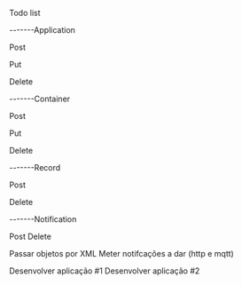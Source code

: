 Todo list

-------Application

  Post
  
  Put
  
  Delete
  
-------Container

  Post
  
  Put
  
  Delete
  
-------Record

  Post
  
  Delete
  
-------Notification

  Post
  Delete

Passar objetos por XML
Meter notifcações a dar (http e mqtt)

Desenvolver aplicação #1
Desenvolver aplicação #2
